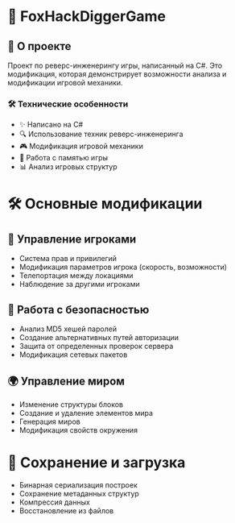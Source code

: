 # 🦊 FoxHackDiggerGame

## 📝 О проекте
Проект по реверс-инженерингу игры, написанный на C#. Это модификация, которая демонстрирует возможности анализа и модификации игровой механики.

### 🛠️ Технические особенности
- ✨ Написано на C#
- 🔍 Использование техник реверс-инженеринга
- 🎮 Модификация игровой механики
- 🔧 Работа с памятью игры
- 📊 Анализ игровых структур
# 🛠️ Основные модификации

## 👥 Управление игроками
- Система прав и привилегий
- Модификация параметров игрока (скорость, возможности)
- Телепортация между локациями
- Наблюдение за другими игроками

## 🔐 Работа с безопасностью
- Анализ MD5 хешей паролей
- Создание альтернативных путей авторизации
- Защита от определенных проверок сервера
- Модификация сетевых пакетов

## 🌍 Управление миром
- Изменение структуры блоков
- Создание и удаление элементов мира
- Генерация миров
- Модификация свойств окружения

# 💾 Сохранение и загрузка
- Бинарная сериализация построек
- Сохранение метаданных структур
- Компрессия данных
- Восстановление из файлов
